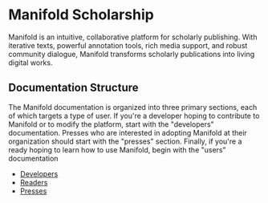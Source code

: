 # Manifold Scholarship

Manifold is an intuitive, collaborative platform for scholarly publishing. With iterative texts, powerful annotation tools, rich media support, and robust community dialogue, Manifold transforms scholarly publications into living digital works.

## Documentation Structure

The Manifold documentation is organized into three primary sections, each of which targets a type of user. If you're a developer hoping to contribute to Manifold or to modify the platform, start with the "developers" documentation. Presses who are interested in adopting Manifold at their organization should start with the "presses" section. Finally, if you're a ready hoping to learn how to use Manifold, begin with the "users" documentation

- [Developers](/developers/README.md)
- [Readers](/readers/README.md)
- [Presses](/presses/README.md)
